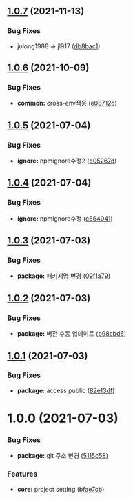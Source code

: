 ## [1.0.7](https://github.com/jl917/react_project_generator/compare/v1.0.6...v1.0.7) (2021-11-13)


### Bug Fixes

* julong1988 => jl917 ([db8bac1](https://github.com/jl917/react_project_generator/commit/db8bac188ea33ebb0acc98d50baf14b568fce4d0))

## [1.0.6](https://github.com/jl917/react_project_generator/compare/v1.0.5...v1.0.6) (2021-10-09)


### Bug Fixes

* **common:** cross-env적용 ([e08712c](https://github.com/jl917/react_project_generator/commit/e08712cda61ea210c4ddd1d2640e874130d62e31))

## [1.0.5](https://github.com/jl917/react_project_generator/compare/v1.0.4...v1.0.5) (2021-07-04)


### Bug Fixes

* **ignore:** npmignore수정2 ([b05267d](https://github.com/jl917/react_project_generator/commit/b05267d7854519db4a0d6d1289b7122211c75f6d))

## [1.0.4](https://github.com/jl917/react_project_generator/compare/v1.0.3...v1.0.4) (2021-07-04)


### Bug Fixes

* **ignore:** npmignore수정 ([e664041](https://github.com/jl917/react_project_generator/commit/e6640418a685886ae980008ddef0a69de8a788d1))

## [1.0.3](https://github.com/jl917/react_project_generator/compare/v1.0.2...v1.0.3) (2021-07-03)


### Bug Fixes

* **package:** 패키지명 변경 ([09f1a79](https://github.com/jl917/react_project_generator/commit/09f1a793fe4136b001fe3a6cc01ed640b2da6218))

## [1.0.2](https://github.com/jl917/react_project_generator/compare/v1.0.1...v1.0.2) (2021-07-03)


### Bug Fixes

* **package:** 버전 수동 업데이트 ([b98cbd6](https://github.com/jl917/react_project_generator/commit/b98cbd66737fe2270fc86f28e01657dfd79535c2))

## [1.0.1](https://github.com/jl917/react_project_generator/compare/v1.0.0...v1.0.1) (2021-07-03)


### Bug Fixes

* **package:** access public ([82e13df](https://github.com/jl917/react_project_generator/commit/82e13df951227b7085a73ed882eca9f32e49be4b))

# 1.0.0 (2021-07-03)


### Bug Fixes

* **package:** git 주소 변경 ([5115c58](https://github.com/jl917/react_project_generator/commit/5115c583d6d9224def67beda339168c5d54fe8cd))


### Features

* **core:** project setting ([bfae7cb](https://github.com/jl917/react_project_generator/commit/bfae7cb1ae77fe43414a314f2ec7d24d732fdfa2))
